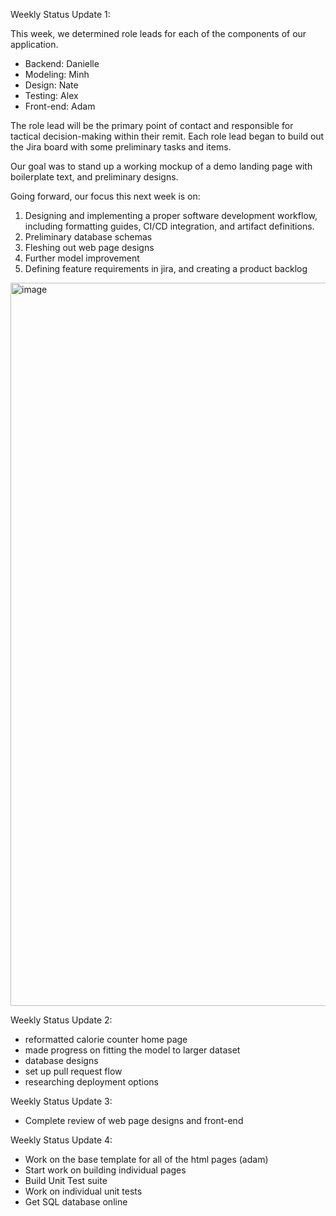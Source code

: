 Weekly Status Update 1:

This week, we determined role leads for each of the components of our application. 

- Backend: Danielle
- Modeling: Minh
- Design: Nate
- Testing: Alex
- Front-end: Adam

The role lead will be the primary point of contact and responsible for tactical decision-making within their remit. Each role lead began to build out the Jira board
with some preliminary tasks and items.

Our goal was to stand up a working mockup of a demo landing page with boilerplate text, and preliminary designs.

Going forward, our focus this next week is on:

1. Designing and implementing a proper software development workflow, including formatting guides, CI/CD integration, and artifact definitions.
2. Preliminary database schemas
3. Fleshing out web page designs
4. Further model improvement
5. Defining feature requirements in jira, and creating a product backlog


<img width="1157" alt="image" src="https://user-images.githubusercontent.com/114958231/222359373-e3e78e43-f908-42e1-86da-d2b56e382af5.png">


Weekly Status Update 2:

- reformatted calorie counter home page
- made progress on fitting the model to larger dataset
- database designs
- set up pull request flow
- researching deployment options

Weekly Status Update 3:
- Complete review of web page designs and front-end

Weekly Status Update 4:
- Work on the base template for all of the html pages (adam) 
- Start work on building individual pages
- Build Unit Test suite
- Work on individual unit tests
- Get SQL database online
